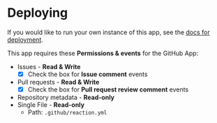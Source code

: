 # Deploying

If you would like to run your own instance of this app, see the
[docs for deployment](https://probot.github.io/docs/deployment/).

This app requires these **Permissions & events** for the GitHub App:

- Issues - **Read & Write**
  - [x] Check the box for **Issue comment** events
- Pull requests - **Read & Write**
  - [x] Check the box for **Pull request review comment** events
- Repository metadata - **Read-only**
- Single File - **Read-only**
  - Path: `.github/reaction.yml`
